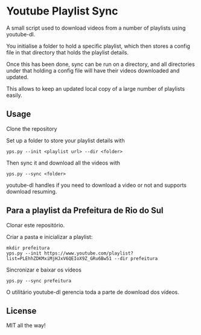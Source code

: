 # Youtube Playlist Sync

A small script used to download videos from a number of playlists using youtube-dl.

You initialise a folder to hold a specific playlist, which then stores a config file in that directory that holds the
 playlist details.

Once this has been done, sync can be run on a directory, and all directories under that holding a config file will
 have their videos downloaded and updated.
 
This allows to keep an updated local copy of a large number of playlists easily.

## Usage

Clone the repository

Set up a folder to store your playlist details with

    yps.py --init <playlist url> --dir <folder>

Then sync it and download all the videos with

    yps.py --sync <folder>
    
youtube-dl handles if you need to download a video or not and supports download resuming.

## Para a playlist da Prefeitura de Rio do Sul

Clonar este repositório.

Criar a pasta e inicializar a playlist:

    mkdir prefeitura
    yps.py --init https://www.youtube.com/playlist?list=PLEhhZDKMxiMjHJxV6QEIoX9Z_GRu6Bw51 --dir prefeitura

Sincronizar e baixar os vídeos

    yps.py --sync prefeitura
    
O utilitário youtube-dl gerencia toda a parte de download dos vídeos.



## License

MIT all the way!
